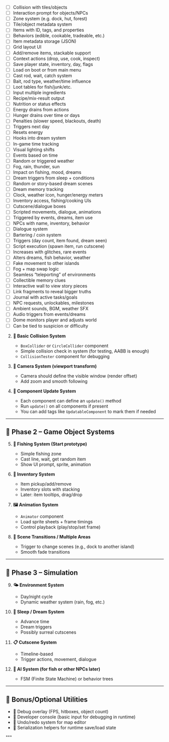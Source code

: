 -   [ ] Collision with tiles/objects
-   [ ] Interaction prompt for objects/NPCs
-   [ ] Zone system (e.g. dock, hut, forest)
-   [ ] Tile/object metadata system
-   [ ] Items with ID, tags, and properties
-   [ ] Behaviors (edible, cookable, tradeable, etc.)
-   [ ] Item metadata storage (JSON)
-   [ ] Grid layout UI
-   [ ] Add/remove items, stackable support
-   [ ] Context actions (drop, use, cook, inspect)
-   [ ] Save player state, inventory, day, flags
-   [ ] Load on boot or from main menu
-   [ ] Cast rod, wait, catch system
-   [ ] Bait, rod type, weather/time influence
-   [ ] Loot tables for fish/junk/etc.
-   [ ] Input multiple ingredients
-   [ ] Recipe/mix-result output
-   [ ] Nutrition or status effects
-   [ ] Energy drains from actions
-   [ ] Hunger drains over time or days
-   [ ] Penalties (slower speed, blackouts, death)
-   [ ] Triggers next day
-   [ ] Resets energy
-   [ ] Hooks into dream system
-   [ ] In-game time tracking
-   [ ] Visual lighting shifts
-   [ ] Events based on time
-   [ ] Random or triggered weather
-   [ ] Fog, rain, thunder, sun
-   [ ] Impact on fishing, mood, dreams
-   [ ] Dream triggers from sleep + conditions
-   [ ] Random or story-based dream scenes
-   [ ] Dream memory tracking
-   [ ] Clock, weather icon, hunger/energy meters
-   [ ] Inventory access, fishing/cooking UIs
-   [ ] Cutscene/dialogue boxes
-   [ ] Scripted movements, dialogue, animations
-   [ ] Triggered by events, dreams, item use
-   [ ] NPCs with name, inventory, behavior
-   [ ] Dialogue system
-   [ ] Bartering / coin system
-   [ ] Triggers (day count, item found, dream seen)
-   [ ] Script execution (spawn item, run cutscene)
-   [ ] Increases with glitches, rare events
-   [ ] Alters dreams, fish behavior, weather
-   [ ] Fake movement to other islands
-   [ ] Fog + map swap logic
-   [ ] Seamless “teleporting” of environments
-   [ ] Collectible memory clues
-   [ ] Interactive wall to view story pieces
-   [ ] Link fragments to reveal bigger truths
-   [ ] Journal with active tasks/goals
-   [ ] NPC requests, unlockables, milestones
-   [ ] Ambient sounds, BGM, weather SFX
-   [ ] Audio triggers from events/dreams
-   [ ] Dome monitors player and adjusts world
-   [ ] Can be tied to suspicion or difficulty

2. **📐 Basic Collision System**

    - `BoxCollider` or `CircleCollider` component
    - Simple collision check in system (for testing, AABB is enough)
    - `CollisionTester` component for debugging

3. **🎥 Camera System (viewport transform)**

    - Camera should define the visible window (render offset)
    - Add zoom and smooth following

4. **🔧 Component Update System**
    - Each component can define an `update()` method
    - Run `update()` on all components if present
    - You can add tags like `UpdatableComponent` to mark them if needed

---

## 🔹 Phase 2 – Game Object Systems

5. **🎣 Fishing System (Start prototype)**

    - Simple fishing zone
    - Cast line, wait, get random item
    - Show UI prompt, sprite, animation

6. **🎒 Inventory System**

    - Item pickup/add/remove
    - Inventory slots with stacking
    - Later: item tooltips, drag/drop

7. **🖼 Animation System**

    - `Animator` component
    - Load sprite sheets + frame timings
    - Control playback (play/stop/set frame)

8. **🧭 Scene Transitions / Multiple Areas**
    - Trigger to change scenes (e.g., dock to another island)
    - Smooth fade transitions

---

## 🔹 Phase 3 – Simulation

9. **🌤 Environment System**

    - Day/night cycle
    - Dynamic weather system (rain, fog, etc.)

10. **🛌 Sleep / Dream System**

    - Advance time
    - Dream triggers
    - Possibly surreal cutscenes

11. **📋 Cutscene System**

    - Timeline-based
    - Trigger actions, movement, dialogue

12. **🧠 AI System (for fish or other NPCs later)**
    - FSM (Finite State Machine) or behavior trees

---

## 🧠 Bonus/Optional Utilities

-   🎨 Debug overlay (FPS, hitboxes, object count)
-   🧰 Developer console (basic input for debugging in runtime)
-   🔁 Undo/redo system for map editor
-   🔄 Serialization helpers for runtime save/load state

"""
